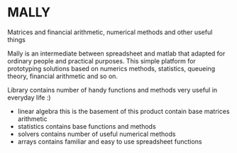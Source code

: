 # MALLY
Matrices and financial arithmetic, numerical methods and other useful things

Mally is an intermediate between spreadsheet and matlab that adapted for ordinary people and practical purposes.
This simple platform for prototyping solutions based on numerics methods, statistics, queueing theory, financial arithmetic and so on.

Library contains number of handy functions and methods very useful in everyday life :)
- linear algebra this is the basement of this product contain base matrices arithmetic
- statistics contains base functions and methods
- solvers contains number of useful numerical methods
- arrays contains familiar and easy to use spreadsheet functions

